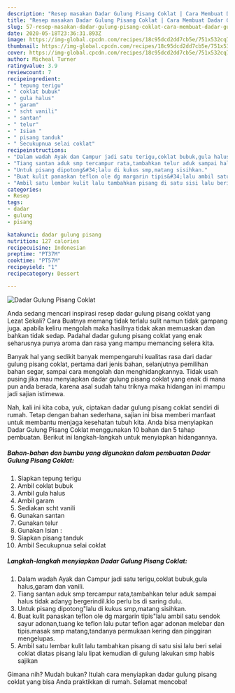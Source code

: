 ```yaml
---
description: "Resep masakan Dadar Gulung Pisang Coklat | Cara Membuat Dadar Gulung Pisang Coklat Yang Lezat"
title: "Resep masakan Dadar Gulung Pisang Coklat | Cara Membuat Dadar Gulung Pisang Coklat Yang Lezat"
slug: 57-resep-masakan-dadar-gulung-pisang-coklat-cara-membuat-dadar-gulung-pisang-coklat-yang-lezat
date: 2020-05-18T23:36:31.893Z
image: https://img-global.cpcdn.com/recipes/18c95dcd2dd7cb5e/751x532cq70/dadar-gulung-pisang-coklat-foto-resep-utama.jpg
thumbnail: https://img-global.cpcdn.com/recipes/18c95dcd2dd7cb5e/751x532cq70/dadar-gulung-pisang-coklat-foto-resep-utama.jpg
cover: https://img-global.cpcdn.com/recipes/18c95dcd2dd7cb5e/751x532cq70/dadar-gulung-pisang-coklat-foto-resep-utama.jpg
author: Micheal Turner
ratingvalue: 3.9
reviewcount: 7
recipeingredient:
- " tepung terigu"
- " coklat bubuk"
- " gula halus"
- " garam"
- " scht vanili"
- " santan"
- " telur"
- " Isian "
- " pisang tanduk"
- " Secukupnua selai coklat"
recipeinstructions:
- "Dalam wadah Ayak dan Campur jadi satu terigu,coklat bubuk,gula halus,garam dan vanili."
- "Tiang santan aduk smp tercampur rata,tambahkan telur aduk sampai halus tidak adanyg bergerindil.klo perlu bs di saring dulu."
- "Untuk pisang dipotong&#34;lalu di kukus smp,matang sisihkan."
- "Buat kulit panaskan teflon ole dg margarin tipis&#34;lalu ambil satu sendok sayur adonan,tuang ke teflon lalu putar teflon agar adonan melebar dan tipis.masak smp matang,tandanya permukaan kering dan pinggiran mengelupas."
- "Ambil satu lembar kulit lalu tambahkan pisang di satu sisi lalu beri selai coklat diatas pisang lalu lipat kemudian di gulung lakukan smp habis sajikan"
categories:
- Resep
tags:
- dadar
- gulung
- pisang

katakunci: dadar gulung pisang 
nutrition: 127 calories
recipecuisine: Indonesian
preptime: "PT37M"
cooktime: "PT57M"
recipeyield: "1"
recipecategory: Dessert

---
```



![Dadar Gulung Pisang Coklat](https://img-global.cpcdn.com/recipes/18c95dcd2dd7cb5e/751x532cq70/dadar-gulung-pisang-coklat-foto-resep-utama.jpg)

Anda sedang mencari inspirasi resep dadar gulung pisang coklat yang Lezat Sekali? Cara Buatnya memang tidak terlalu sulit namun tidak gampang juga. apabila keliru mengolah maka hasilnya tidak akan memuaskan dan bahkan tidak sedap. Padahal dadar gulung pisang coklat yang enak seharusnya punya aroma dan rasa yang mampu memancing selera kita.

Banyak hal yang sedikit banyak mempengaruhi kualitas rasa dari dadar gulung pisang coklat, pertama dari jenis bahan, selanjutnya pemilihan bahan segar, sampai cara mengolah dan menghidangkannya. Tidak usah pusing jika mau menyiapkan dadar gulung pisang coklat yang enak di mana pun anda berada, karena asal sudah tahu triknya maka hidangan ini mampu jadi sajian istimewa.




Nah, kali ini kita coba, yuk, ciptakan dadar gulung pisang coklat sendiri di rumah. Tetap dengan bahan sederhana, sajian ini bisa memberi manfaat untuk membantu menjaga kesehatan tubuh kita. Anda bisa menyiapkan Dadar Gulung Pisang Coklat menggunakan 10 bahan dan 5 tahap pembuatan. Berikut ini langkah-langkah untuk menyiapkan hidangannya.

<!--inarticleads1-->

##### Bahan-bahan dan bumbu yang digunakan dalam pembuatan Dadar Gulung Pisang Coklat:

1. Siapkan  tepung terigu
1. Ambil  coklat bubuk
1. Ambil  gula halus
1. Ambil  garam
1. Sediakan  scht vanili
1. Gunakan  santan
1. Gunakan  telur
1. Gunakan  Isian :
1. Siapkan  pisang tanduk
1. Ambil  Secukupnua selai coklat




<!--inarticleads2-->

##### Langkah-langkah menyiapkan Dadar Gulung Pisang Coklat:

1. Dalam wadah Ayak dan Campur jadi satu terigu,coklat bubuk,gula halus,garam dan vanili.
1. Tiang santan aduk smp tercampur rata,tambahkan telur aduk sampai halus tidak adanyg bergerindil.klo perlu bs di saring dulu.
1. Untuk pisang dipotong&#34;lalu di kukus smp,matang sisihkan.
1. Buat kulit panaskan teflon ole dg margarin tipis&#34;lalu ambil satu sendok sayur adonan,tuang ke teflon lalu putar teflon agar adonan melebar dan tipis.masak smp matang,tandanya permukaan kering dan pinggiran mengelupas.
1. Ambil satu lembar kulit lalu tambahkan pisang di satu sisi lalu beri selai coklat diatas pisang lalu lipat kemudian di gulung lakukan smp habis sajikan




Gimana nih? Mudah bukan? Itulah cara menyiapkan dadar gulung pisang coklat yang bisa Anda praktikkan di rumah. Selamat mencoba!
